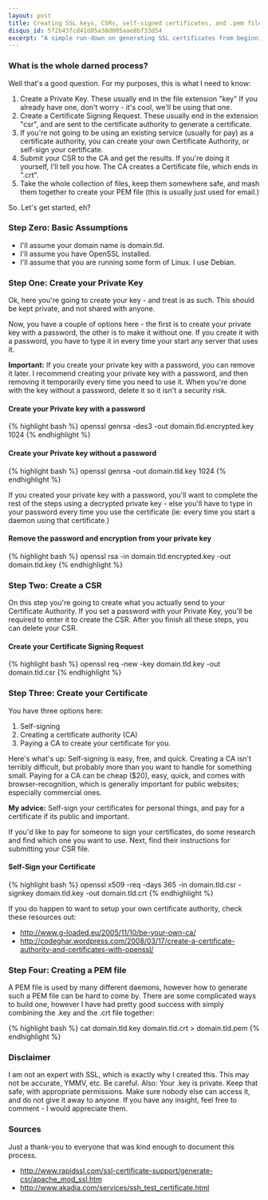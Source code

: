 ```yaml
---
layout: post
title: Creating SSL keys, CSRs, self-signed certificates, and .pem files.
disqus_id: 5f2b43fcd41d85a38d605aae8bf33d54
excerpt: "A simple run-down on generating SSL certificates from beginning to end."
---
```

### What is the whole darned process?
Well that's a good question. For my purposes, this is what I need to know:

1. Create a Private Key. These usually end in the file extension "key" If you
already have one, don't worry - it's cool, we'll be using that one.
2. Create a Certificate Signing Request. These usually end in the extension
"csr", and are sent to the certificate authority to generate a certificate.
3. If you're not going to be using an existing service (usually for pay) as
a certificate authority, you can create your own Certificate Authority, or
self-sign your certificate.
4. Submit your CSR to the CA and get the results. If you're doing it yourself,
I'll tell you how. The CA creates a Certificate file, which ends in ".crt".
5. Take the whole collection of files, keep them somewhere safe, and mash them
together to create your PEM file (this is usually just used for email.)

So. Let's get started, eh?

### Step Zero: Basic Assumptions

- I'll assume your domain name is domain.tld.
- I'll assume you have OpenSSL installed.
- I'll assume that you are running some form of Linux. I use Debian.

### Step One: Create your Private Key
Ok, here you're going to create your key - and treat is as such. This should
be kept private, and not shared with anyone.

Now, you have a couple of options here - the first is to create your private
key with a password, the other is to make it without one. If you create it
with a password, you have to type it in every time your start any server that
uses it.

**Important:** If you create your private key with a password,
you can remove it later. I recommend creating your private key with a password,
and then removing it temporarily every time you need to use it. When you're
done with the key without a password, delete it so it isn't a security risk.

#### Create your Private key **with** a password

{% highlight bash %}
openssl genrsa -des3 -out domain.tld.encrypted.key 1024
{% endhighlight %}

#### Create your Private key **without** a password
{% highlight bash %}
openssl genrsa -out domain.tld.key 1024
{% endhighlight %}

If you created your private key with a password, you'll want to complete the
rest of the steps using a decrypted private key - else you'll have to type in
your password every time you use the certificate (ie: every time you start a
daemon using that certificate.)

#### Remove the password and encryption from your private key
{% highlight bash %}
openssl rsa -in domain.tld.encrypted.key -out domain.tld.key
{% endhighlight %}

### Step Two: Create a CSR
On this step you're going to create what you actually send to your Certificate
Authority. If you set a password with your Private Key, you'll be required to
enter it to create the CSR. After you finish all these steps, you can delete
your CSR.

#### Create your Certificate Signing Request
{% highlight bash %}
openssl req -new -key domain.tld.key -out domain.tld.csr
{% endhighlight %}


### Step Three: Create your Certificate
You have three options here:
1. Self-signing
2. Creating a certificate authority (CA)
3. Paying a CA to create your certificate for you.

Here's what's up: Self-signing is easy, free, and quick. Creating a CA isn't
terribly difficult, but probably more than you want to handle for something
small. Paying for a CA can be cheap ($20), easy, quick, and comes with
browser-recognition, which is generally important for public websites;
especially commercial ones.

**My advice:** Self-sign your certificates for personal things, and pay for a
certificate if its public and important.

If you'd like to pay for someone to sign your certificates, do some research
and find which one you want to use. Next, find their instructions for
submitting your CSR file.

#### Self-Sign your Certificate
{% highlight bash %}
openssl x509 -req -days 365 -in domain.tld.csr -signkey domain.tld.key -out
domain.tld.crt
{% endhighlight %}

If you do happen to want to setup your own certificate authority, check these
resources out:

- <http://www.g-loaded.eu/2005/11/10/be-your-own-ca/>
- <http://codeghar.wordpress.com/2008/03/17/create-a-certificate-authority-and-certificates-with-openssl/>

### Step Four: Creating a PEM file
A PEM file is used by many different daemons, however how to generate such a
PEM file can be hard to come by. There are some complicated ways to build one,
however I have had pretty good success with simply combining the .key and the
.crt file together:

{% highlight bash %}
cat domain.tld.key domain.tld.crt > domain.tld.pem
{% endhighlight %}

### Disclaimer
I am not an expert with SSL, which is exactly why I created this. This may not
be accurate, YMMV, etc. Be careful. Also: Your .key is private. Keep that
safe, with appropriate permissions. Make sure nobody else can access it,
and do not give it away to anyone. If you have any insight, feel free to
comment - I would appreciate them.

### Sources
Just a thank-you to everyone that was kind enough to document this process.

- <http://www.rapidssl.com/ssl-certificate-support/generate-csr/apache_mod_ssl.htm>
- <http://www.akadia.com/services/ssh_test_certificate.html>
